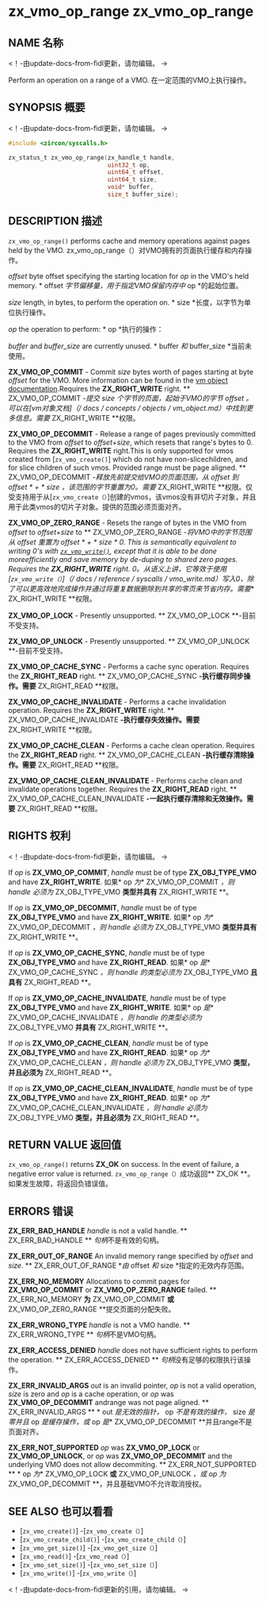  
# zx_vmo_op_range  zx_vmo_op_range 

 
## NAME  名称 

<!-- Updated by update-docs-from-fidl, do not edit. -->  <！-由update-docs-from-fidl更新，请勿编辑。 ->

Perform an operation on a range of a VMO.  在一定范围的VMO上执行操作。

 
## SYNOPSIS  概要 

<!-- Updated by update-docs-from-fidl, do not edit. -->  <！-由update-docs-from-fidl更新，请勿编辑。 ->

```c
#include <zircon/syscalls.h>

zx_status_t zx_vmo_op_range(zx_handle_t handle,
                            uint32_t op,
                            uint64_t offset,
                            uint64_t size,
                            void* buffer,
                            size_t buffer_size);
```
 

 
## DESCRIPTION  描述 

`zx_vmo_op_range()` performs cache and memory operations against pages held by the VMO.  zx_vmo_op_range（）对VMO拥有的页面执行缓存和内存操作。

*offset* byte offset specifying the starting location for *op* in the VMO's held memory.  * offset *字节偏移量，用于指定VMO保留内存中* op *的起始位置。

*size* length, in bytes, to perform the operation on.  * size *长度，以字节为单位执行操作。

*op* the operation to perform:  * op *执行的操作：

*buffer* and *buffer_size* are currently unused.  * buffer *和* buffer_size *当前未使用。

**ZX_VMO_OP_COMMIT** - Commit *size* bytes worth of pages starting at byte *offset* for the VMO. More information can be found in the [vm object documentation](/docs/concepts/objects/vm_object.md).Requires the **ZX_RIGHT_WRITE** right. ** ZX_VMO_OP_COMMIT **-提交* size *个字节的页面，起始于VMO的字节* offset *。可以在[vm对象文档]（/ docs / concepts / objects / vm_object.md）中找到更多信息。需要** ZX_RIGHT_WRITE **权限。

**ZX_VMO_OP_DECOMMIT** - Release a range of pages previously committed to the VMO from *offset* to *offset*+*size*, which resets that range's bytes to 0. Requires the **ZX_RIGHT_WRITE** right.This is only supported for vmos created from [`zx_vmo_create()`] which do not have non-slicechildren, and for slice children of such vmos. Provided range must be page aligned. ** ZX_VMO_OP_DECOMMIT **-释放先前提交给VMO的页面范围，从* offset *到* offset * + * size *，该范围的字节重置为0。需要** ZX_RIGHT_WRITE **权限。仅受支持用于从[`zx_vmo_create（）`]创建的vmos，该vmos没有非切片子对象，并且用于此类vmos的切片子对象。提供的范围必须页面对齐。

**ZX_VMO_OP_ZERO_RANGE** - Resets the range of bytes in the VMO from *offset* to *offset*+*size* to  ** ZX_VMO_OP_ZERO_RANGE **-将VMO中的字节范围从* offset *重置为* offset * + * size *
0. This is semantically equivalent to writing 0's with [`zx_vmo_write()`](/docs/reference/syscalls/vmo_write.md), except that it is able to be done moreefficiently and save memory by de-duping to shared zero pages. Requires the **ZX_RIGHT_WRITE** right. 0。从语义上讲，它等效于使用[`zx_vmo_write（）`]（/ docs / reference / syscalls / vmo_write.md）写入0，除了可以更高效地完成操作并通过将重复数据删除到共享的零页来节省内存。需要** ZX_RIGHT_WRITE **权限。

**ZX_VMO_OP_LOCK** - Presently unsupported.  ** ZX_VMO_OP_LOCK **-目前不受支持。

**ZX_VMO_OP_UNLOCK** - Presently unsupported.  ** ZX_VMO_OP_UNLOCK **-目前不受支持。

**ZX_VMO_OP_CACHE_SYNC** - Performs a cache sync operation. Requires the **ZX_RIGHT_READ** right. ** ZX_VMO_OP_CACHE_SYNC **-执行缓存同步操作。需要** ZX_RIGHT_READ **权限。

**ZX_VMO_OP_CACHE_INVALIDATE** - Performs a cache invalidation operation. Requires the **ZX_RIGHT_WRITE** right. ** ZX_VMO_OP_CACHE_INVALIDATE **-执行缓存失效操作。需要** ZX_RIGHT_WRITE **权限。

**ZX_VMO_OP_CACHE_CLEAN** - Performs a cache clean operation. Requires the **ZX_RIGHT_READ** right. ** ZX_VMO_OP_CACHE_CLEAN **-执行缓存清除操作。需要** ZX_RIGHT_READ **权限。

**ZX_VMO_OP_CACHE_CLEAN_INVALIDATE** - Performs cache clean and invalidate operations together. Requires the **ZX_RIGHT_READ** right. ** ZX_VMO_OP_CACHE_CLEAN_INVALIDATE **-一起执行缓存清除和无效操作。需要** ZX_RIGHT_READ **权限。

 

 
## RIGHTS  权利 

<!-- Updated by update-docs-from-fidl, do not edit. -->  <！-由update-docs-from-fidl更新，请勿编辑。 ->

If *op* is **ZX_VMO_OP_COMMIT**, *handle* must be of type **ZX_OBJ_TYPE_VMO** and have **ZX_RIGHT_WRITE**.  如果* op *为** ZX_VMO_OP_COMMIT **，则* handle *必须为** ZX_OBJ_TYPE_VMO **类型并具有** ZX_RIGHT_WRITE **。

If *op* is **ZX_VMO_OP_DECOMMIT**, *handle* must be of type **ZX_OBJ_TYPE_VMO** and have **ZX_RIGHT_WRITE**.  如果* op *为** ZX_VMO_OP_DECOMMIT **，则* handle *必须为** ZX_OBJ_TYPE_VMO **类型并具有** ZX_RIGHT_WRITE **。

If *op* is **ZX_VMO_OP_CACHE_SYNC**, *handle* must be of type **ZX_OBJ_TYPE_VMO** and have **ZX_RIGHT_READ**.  如果* op *是** ZX_VMO_OP_CACHE_SYNC **，则* handle *的类型必须为** ZX_OBJ_TYPE_VMO **且具有** ZX_RIGHT_READ **。

If *op* is **ZX_VMO_OP_CACHE_INVALIDATE**, *handle* must be of type **ZX_OBJ_TYPE_VMO** and have **ZX_RIGHT_WRITE**.  如果* op *是** ZX_VMO_OP_CACHE_INVALIDATE **，则* handle *的类型必须为** ZX_OBJ_TYPE_VMO **并具有** ZX_RIGHT_WRITE **。

If *op* is **ZX_VMO_OP_CACHE_CLEAN**, *handle* must be of type **ZX_OBJ_TYPE_VMO** and have **ZX_RIGHT_READ**.  如果* op *为** ZX_VMO_OP_CACHE_CLEAN **，则* handle *必须为** ZX_OBJ_TYPE_VMO **类型，并且必须为** ZX_RIGHT_READ **。

If *op* is **ZX_VMO_OP_CACHE_CLEAN_INVALIDATE**, *handle* must be of type **ZX_OBJ_TYPE_VMO** and have **ZX_RIGHT_READ**.  如果* op *为** ZX_VMO_OP_CACHE_CLEAN_INVALIDATE **，则* handle *必须为** ZX_OBJ_TYPE_VMO **类型，并且必须为** ZX_RIGHT_READ **。

 
## RETURN VALUE  返回值 

`zx_vmo_op_range()` returns **ZX_OK** on success. In the event of failure, a negative error value is returned. `zx_vmo_op_range（）`成功返回** ZX_OK **。如果发生故障，将返回负错误值。

 
## ERRORS  错误 

**ZX_ERR_BAD_HANDLE**  *handle* is not a valid handle.  ** ZX_ERR_BAD_HANDLE ** *句柄*不是有效的句柄。

**ZX_ERR_OUT_OF_RANGE**  An invalid memory range specified by *offset* and *size*.  ** ZX_ERR_OUT_OF_RANGE **由* offset *和* size *指定的无效内存范围。

**ZX_ERR_NO_MEMORY**  Allocations to commit pages for **ZX_VMO_OP_COMMIT** or **ZX_VMO_OP_ZERO_RANGE** failed. ** ZX_ERR_NO_MEMORY **为** ZX_VMO_OP_COMMIT **或** ZX_VMO_OP_ZERO_RANGE **提交页面的分配失败。

**ZX_ERR_WRONG_TYPE**  *handle* is not a VMO handle.  ** ZX_ERR_WRONG_TYPE ** *句柄*不是VMO句柄。

**ZX_ERR_ACCESS_DENIED**  *handle* does not have sufficient rights to perform the operation.  ** ZX_ERR_ACCESS_DENIED ** *句柄*没有足够的权限执行该操作。

**ZX_ERR_INVALID_ARGS**  *out* is an invalid pointer, *op* is not a valid operation, *size* is zero and *op* is a cache operation, or *op* was **ZX_VMO_OP_DECOMMIT** andrange was not page aligned. ** ZX_ERR_INVALID_ARGS ** * out *是无效的指针，* op *不是有效的操作，* size *是零并且* op *是缓存操作，或* op *是** ZX_VMO_OP_DECOMMIT **并且range不是页面对齐。

**ZX_ERR_NOT_SUPPORTED**  *op* was **ZX_VMO_OP_LOCK** or **ZX_VMO_OP_UNLOCK**, or *op* was **ZX_VMO_OP_DECOMMIT** and the underlying VMO does not allow decommiting. ** ZX_ERR_NOT_SUPPORTED ** * op *为** ZX_VMO_OP_LOCK **或** ZX_VMO_OP_UNLOCK **，或* op *为** ZX_VMO_OP_DECOMMIT **，并且基础VMO不允许取消授权。

 
## SEE ALSO  也可以看看 

 
 - [`zx_vmo_create()`]  -[`zx_vmo_create（）`]
 - [`zx_vmo_create_child()`]  -[`zx_vmo_create_child（）`]
 - [`zx_vmo_get_size()`]  -[`zx_vmo_get_size（）`]
 - [`zx_vmo_read()`]  -[`zx_vmo_read（）`]
 - [`zx_vmo_set_size()`]  -[`zx_vmo_set_size（）`]
 - [`zx_vmo_write()`]  -[`zx_vmo_write（）`]

<!-- References updated by update-docs-from-fidl, do not edit. -->  <！-由update-docs-from-fidl更新的引用，请勿编辑。 ->

